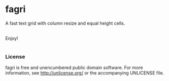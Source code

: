 # fagri
A fast text grid with column resize and equal height cells.
  
<br/>     
Enjoy!
<br/>  
<br/>  

### License    
   
fagri is free and unencumbered public domain software. For more information, see http://unlicense.org/ or the accompanying UNLICENSE file.
  
